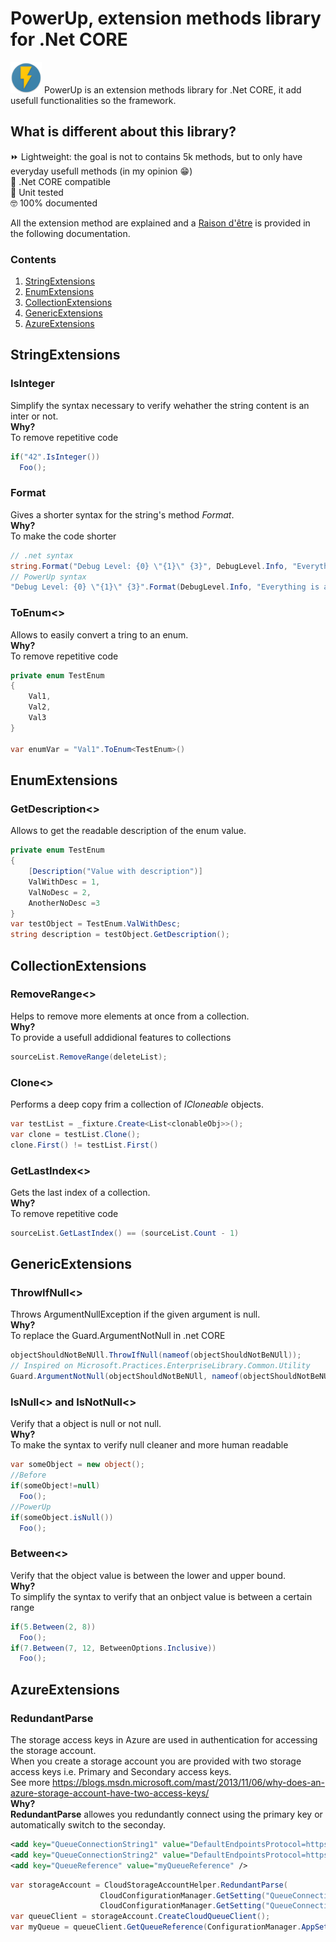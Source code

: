 # PowerUp, extension methods library for .Net CORE
<img src="https://raw.githubusercontent.com/lucaleone/Personal-website/master/Git%20resources/PowerUpNuget.png" width="50" title="PowerUp Icon"> PowerUp is an extension methods library for .Net CORE, it add usefull functionalities so the framework.
## What is different about this library?
⏩ Lightweight: the goal is not to contains 5k methods, but to only have everyday usefull methods (in my opinion 😁)<br />
🚀 .Net CORE compatible<br />
🥊 Unit tested<br />
🤓 100% documented<br />

All the extension method are explained and a [Raison d'être](https://en.wikipedia.org/wiki/Raison_d%27%C3%AAtre) is provided in the following documentation.
### Contents
1. [StringExtensions](https://github.com/lucaleone/PowerUp/blob/master/README.md#stringextensions)
2. [EnumExtensions](https://github.com/lucaleone/PowerUp/blob/master/README.md#enumextensions)
3. [CollectionExtensions](https://github.com/lucaleone/PowerUp/blob/master/README.md#collectionextensions)
4. [GenericExtensions](https://github.com/lucaleone/PowerUp/blob/master/README.md#genericextensions)
5. [AzureExtensions](https://github.com/lucaleone/PowerUp/blob/master/README.md#azureextensions)
## StringExtensions
### IsInteger
Simplify the syntax necessary to verify wehather the string content is an inter or not.<br>
__Why?__<br>
To remove repetitive code
```csharp
if("42".IsInteger())
  Foo();
```
### Format
Gives a shorter syntax for the string's method _Format_.<br>
__Why?__<br>
To make the code shorter
```csharp
// .net syntax
string.Format("Debug Level: {0} \"{1}\" {3}", DebugLevel.Info, "Everything is awesome!", DateTime.Now);
// PowerUp syntax
"Debug Level: {0} \"{1}\" {3}".Format(DebugLevel.Info, "Everything is awesome!", DateTime.Now);
```
### ToEnum<>
Allows to easily convert a tring to an enum.<br>
__Why?__<br>
To remove repetitive code
```csharp
private enum TestEnum
{
    Val1,
    Val2,
    Val3
}

var enumVar = "Val1".ToEnum<TestEnum>()
```
## EnumExtensions
### GetDescription<>
Allows to get the readable description of the enum value.
```csharp
private enum TestEnum
{
    [Description("Value with description")]
    ValWithDesc = 1,
    ValNoDesc = 2,
    AnotherNoDesc =3
}
var testObject = TestEnum.ValWithDesc;
string description = testObject.GetDescription();
```
## CollectionExtensions
### RemoveRange<>
Helps to remove more elements at once from a collection.<br>
__Why?__<br>
To provide a usefull addidional features to collections
```csharp
sourceList.RemoveRange(deleteList);
```
### Clone<>
Performs a deep copy frim a collection of _ICloneable_ objects.
```csharp
var testList = _fixture.Create<List<clonableObj>>();
var clone = testList.Clone();
clone.First() != testList.First()
```
### GetLastIndex<>
Gets the last index of a collection.<br>
__Why?__<br>
To remove repetitive code
```csharp
sourceList.GetLastIndex() == (sourceList.Count - 1)
```
## GenericExtensions
### ThrowIfNull<>
Throws ArgumentNullException if the given argument is null.<br>
__Why?__<br>
To replace the Guard.ArgumentNotNull in .net CORE
```csharp
objectShouldNotBeNUll.ThrowIfNull(nameof(objectShouldNotBeNUll));
// Inspired on Microsoft.Practices.EnterpriseLibrary.Common.Utility
Guard.ArgumentNotNull(objectShouldNotBeNUll, nameof(objectShouldNotBeNUll));
```
### IsNull<> and IsNotNull<>
Verify that a object is null or not null.<br>
__Why?__<br>
To make the syntax to verify null cleaner and more human readable
```csharp
var someObject = new object();
//Before
if(someObject!=null)
  Foo();
//PowerUp
if(someObject.isNull())
  Foo();
```
### Between<>
Verify that the object value is between the lower and upper bound.<br>
__Why?__<br>
To simplify the syntax to verify that an onbject value is between a certain range
```csharp
if(5.Between(2, 8))
  Foo();
if(7.Between(7, 12, BetweenOptions.Inclusive))
  Foo();
```
## AzureExtensions
### RedundantParse
The storage access keys in Azure are used in authentication for accessing the storage account.<br>
When you create a storage account you are provided with two storage access keys i.e. Primary and Secondary access keys.<br>
See more https://blogs.msdn.microsoft.com/mast/2013/11/06/why-does-an-azure-storage-account-have-two-access-keys/ <br>
__Why?__<br>
__RedundantParse__ allowes you redundantly connect using the primary key or automatically switch to the seconday.

```xml
<add key="QueueConnectionString1" value="DefaultEndpointsProtocol=https;AccountName=weu##########" />
<add key="QueueConnectionString2" value="DefaultEndpointsProtocol=https;AccountName=weu##########" />
<add key="QueueReference" value="myQueueReference" />
```

```csharp
var storageAccount = CloudStorageAccountHelper.RedundantParse(
                    CloudConfigurationManager.GetSetting("QueueConnectionString1"),
                    CloudConfigurationManager.GetSetting("QueueConnectionString2"));
var queueClient = storageAccount.CreateCloudQueueClient();
var myQueue = queueClient.GetQueueReference(ConfigurationManager.AppSettings["QueueReference"]);
```
